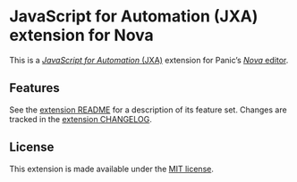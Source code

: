 # JavaScript for Automation (JXA) extension for Nova

This is a [_JavaScript for Automation_ (JXA)](https://developer.apple.com/library/archive/releasenotes/InterapplicationCommunication/RN-JavaScriptForAutomation/Articles/OSX10-11.html) extension for Panic’s [_Nova_ editor](https://nova.app).

## Features

See the [extension README](https://github.com/kopischke/JXA.nova/blob/main/JXA.novaextension/README.md) for a description of its feature set. Changes are tracked in the [extension CHANGELOG](https://github.com/kopischke/JXA.nova/blob/main/JXA.novaextension/CHANGELOG.md).

## License

This extension is made available under the [MIT license](https://github.com/kopischke/JXA.nova/blob/main/JXA.novaextension/LICENSE.md).
